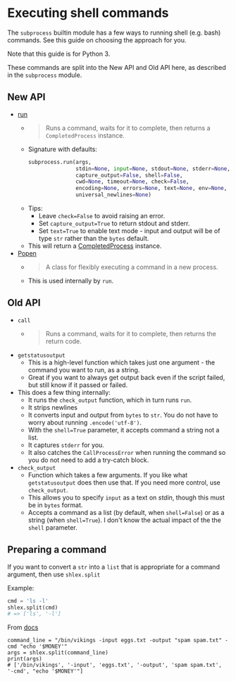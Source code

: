 # Executing shell commands

The `subprocess` builtin module has a few ways to running shell (e.g. bash) commands. See this guide on choosing the approach for you.

Note that this guide is for Python 3. 

These commands are split into the New API and Old API here, as described in the `subprocess` module.


## New API

- [run](https://docs.python.org/3/library/subprocess.html#subprocess.run)
    - > Runs a command, waits for it to complete, then returns a `CompletedProcess` instance.
    - Signature with defaults:
        ```python
        subprocess.run(args,
                       stdin=None, input=None, stdout=None, stderr=None, 
                       capture_output=False, shell=False, 
                       cwd=None, timeout=None, check=False, 
                       encoding=None, errors=None, text=None, env=None, 
                       universal_newlines=None)
        ```
    - Tips:
        - Leave `check=False` to avoid raising an error.
        - Set `capture_output=True` to return stdout and stderr.
        - Set `text=True` to enable text mode - input and output will be of type `str` rather than the `bytes` default.
    - This will return a [CompletedProcess](httpas://docs.python.org/3/library/subprocess.html#subprocess.CompletedProcess) instance.
- [Popen](httpas://docs.python.org/3/library/subprocess.html#subprocess.CompletedProcess)
    - > A class for flexibly executing a command in a new process.
    - This is used internally by `run`.


## Old API

- `call`
    - > Runs a command, waits for it to complete, then returns the return code.
- `getstatusoutput`
    - This is a high-level function which takes just one argument - the command you want to run, as a string.
    - Great if you want to always get output back even if the script
failed, but still know if it passed or failed.
- This does a few thing internally:
    - It runs the `check_output` function, which in turn runs `run`.
    - It strips newlines
    - It converts input and output from `bytes` to `str`. You do not have to worry about running `.encode('utf-8')`.
    - With the `shell=True` parameter, it accepts command a string not a list.
    - It captures `stderr` for you.
    - It also catches the `CallProcessError` when running the command so you do not need to add a try-catch block.
- `check_output`
    - Function which takes a few arguments. If you like what `getstatusoutput` does then use that. If you need more control, use `check_output`.
    - This allows you to specify `input` as a text on _stdin_, though this must be in `bytes` format.
    - Accepts a command as a list (by default, when `shell=False`) or as a string (when `shell=True`). I don't know the actual impact of the the `shell` parameter.


## Preparing a command

If you want to convert a `str` into a `list` that is appropriate for a command argument, then use `shlex.split`

Example:

``` python
cmd = 'ls -l'
shlex.split(cmd)
# => ['ls', '-l']
```

From [docs](https://docs.python.org/3/library/subprocess.html#popen-constructor)


```
command_line = "/bin/vikings -input eggs.txt -output "spam spam.txt" -cmd "echo '$MONEY'"
args = shlex.split(command_line)
print(args)
# ['/bin/vikings', '-input', 'eggs.txt', '-output', 'spam spam.txt', '-cmd', "echo '$MONEY'"]
```

